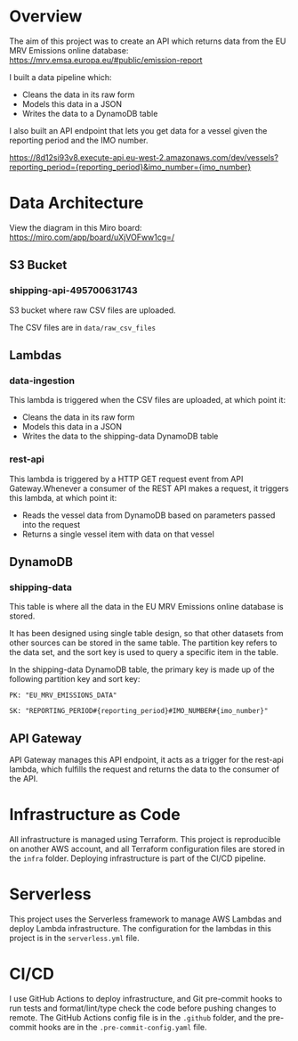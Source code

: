 # Overview

The aim of this project was to create an API which returns data from the EU MRV Emissions online database: https://mrv.emsa.europa.eu/#public/emission-report

I built a data pipeline which:

- Cleans the data in its raw form
- Models this data in a JSON
- Writes the data to a DynamoDB table

I also built an API endpoint that lets you get data for a vessel given the reporting period and the IMO number.

https://8d12si93v8.execute-api.eu-west-2.amazonaws.com/dev/vessels?reporting_period={reporting_period}&imo_number={imo_number}


# Data Architecture

View the diagram in this Miro board: https://miro.com/app/board/uXjVOFww1cg=/

## S3 Bucket

### shipping-api-495700631743

S3 bucket where raw CSV files are uploaded.

The CSV files are in `data/raw_csv_files`

## Lambdas

### data-ingestion

This lambda is triggered when the CSV files are uploaded, at which point it:

- Cleans the data in its raw form
- Models this data in a JSON
- Writes the data to the shipping-data DynamoDB table

### rest-api

This lambda is triggered by a HTTP GET request event from API Gateway.Whenever a consumer of the REST API makes a request, it triggers this lambda, at which point it:

- Reads the vessel data from DynamoDB based on parameters passed into the request
- Returns a single vessel item with data on that vessel

## DynamoDB

### shipping-data

This table is where all the data in the EU MRV Emissions online database is stored.

It has been designed using single table design, so that other datasets from other sources can be stored in the same table. The partition key refers to the data set, and the sort key is used to query a specific item in the table.

In the shipping-data DynamoDB table, the primary key is made up of the following partition key and sort key:

`PK: "EU_MRV_EMISSIONS_DATA"`

`SK: "REPORTING_PERIOD#{reporting_period}#IMO_NUMBER#{imo_number}"`

## API Gateway

API Gateway manages this API endpoint, it acts as a trigger for the rest-api lambda, which fulfills the request and returns the data to the consumer of the API.

# Infrastructure as Code

All infrastructure is managed using Terraform. This project is reproducible on another AWS account, and all Terraform configuration files are stored in the `infra` folder. Deploying infrastructure is part of the CI/CD pipeline.

# Serverless

This project uses the Serverless framework to manage AWS Lambdas and deploy Lambda infrastructure. The configuration for the lambdas in this project is in the `serverless.yml` file.

# CI/CD

I use GitHub Actions to deploy infrastructure, and Git pre-commit hooks to run tests and format/lint/type check the code before pushing changes to remote. The GitHub Actions config file is in the `.github` folder, and the pre-commit hooks are in the `.pre-commit-config.yaml` file.
